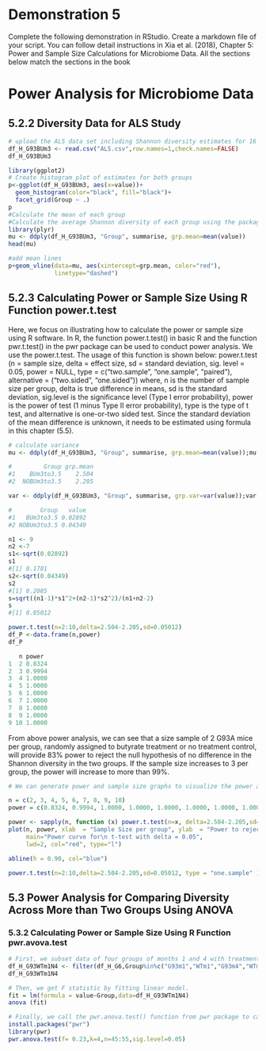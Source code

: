 # Demonstration 5

Complete the following demonstration in RStudio. Create a markdown file of your script. You can follow detail instructions in Xia et al. (2018), Chapter 5: Power and Sample Size Calculations for Microbiome Data. All the sections below match the sections in the book

# Power Analysis for Microbiome Data

## 5.2.2 Diversity Data for ALS Study
```r
# upload the ALS data set including Shannon diversity estimates for 16 samples belonging to two groups
df_H_G93BUm3 <- read.csv("ALS.csv",row.names=1,check.names=FALSE) 
df_H_G93BUm3

library(ggplot2) 
# Create histogram plot of estimates for both groups 
p<-ggplot(df_H_G93BUm3, aes(x=value))+
  geom_histogram(color="black", fill="black")+
  facet_grid(Group ~ .)
p
#Calculate the mean of each group
#Calculate the average Shannon diversity of each group using the package plyr
library(plyr)
mu <- ddply(df_H_G93BUm3, "Group", summarise, grp.mean=mean(value))
head(mu)

#add mean lines
p+geom_vline(data=mu, aes(xintercept=grp.mean, color="red"),
             linetype="dashed")

```
## 5.2.3 Calculating Power or Sample Size Using R Function power.t.test
Here, we focus on illustrating how to calculate the power or sample size using R software. In R, the function power.t.test() in basic R and the function pwr.t.test() in the pwr package can be used to conduct power analysis. We use the power.t.test. The usage of this function is shown below:
power.t.test (n = sample size, delta = effect size, sd = standard deviation, sig. level = 0.05, power = NULL, type = c(“two.sample”, “one.sample”, “paired”), alternative = (“two.sided”, “one.sided”))
where, n is the number of sample size per group, delta is true difference in means, sd is the standard deviation, sig.level is the significance level (Type I error probability), power is the power of test (1 minus Type II error probability), type is the type of t test, and alternative is one-or-two sided test.
Since the standard deviation of the mean difference is unknown, it needs to be estimated using formula in this chapter (5.5).

```r
# calculate variance
mu <- ddply(df_H_G93BUm3, "Group", summarise, grp.mean=mean(value));mu

#         Group grp.mean
#1    BUm3to3.5    2.504
#2  NOBUm3to3.5    2.205

var <- ddply(df_H_G93BUm3, "Group", summarise, grp.var=var(value));var

#        Group   value
#1   BUm3to3.5 0.02892
#2 NOBUm3to3.5 0.04349

n1 <- 9
n2 <-7
s1<-sqrt(0.02892)
s1
#[1] 0.1701
s2<-sqrt(0.04349)
s2
#[1] 0.2085
s=sqrt((n1-1)*s1^2+(n2-1)*s2^2)/(n1+n2-2)
s
#[1] 0.05012

power.t.test(n=2:10,delta=2.504-2.205,sd=0.05012)
df_P <-data.frame(n,power)
df_P

   n power
1  2 0.8324
2  3 0.9994
3  4 1.0000
4  5 1.0000
5  6 1.0000
6  7 1.0000
7  8 1.0000
8  9 1.0000
9 10 1.0000
```
From above power analysis, we can see that a size sample of 2 G93A mice per group, randomly assigned to butyrate treatment or no treatment control, will provide 83% power to reject the null hypothesis of no difference in the Shannon diversity in the two groups. If the sample size increases to 3 per group, the power will increase to more than 99%. 
```r
# We can generate power and sample size graphs to visualize the power and sample size we need to reject the null hypothesis using following R codes

n = c(2, 3, 4, 5, 6, 7, 8, 9, 10)  
power = c(0.8324, 0.9994, 1.0000, 1.0000, 1.0000, 1.0000, 1.0000, 1.0000, 1.0000)

power <- sapply(n, function (x) power.t.test(n=x, delta=2.504-2.205,sd=0.05012)$power)
plot(n, power, xlab  = "Sample Size per group", ylab  = "Power to reject null",
     main="Power curve for\n t-test with delta = 0.05",
     lwd=2, col="red", type="l")

abline(h = 0.90, col="blue")

power.t.test(n=2:10,delta=2.504-2.205,sd=0.05012, type = "one.sample" )
```

## 5.3 Power Analysis for Comparing Diversity Across More than Two Groups Using ANOVA	

### 5.3.2 Calculating Power or Sample Size Using R Function pwr.avova.test	
```r
# First, we subset data of four groups of months 1 and 4 with treatment and control
df_H_G93WTm1N4 <- filter(df_H_G6,Group%in%c("G93m1","WTm1","G93m4","WTm4"))
df_H_G93WTm1N4 

# Then, we get F statistic by fitting linear model.
fit = lm(formula = value~Group,data=df_H_G93WTm1N4)
anova (fit)

# Finally, we call the pwr.anova.test() function from pwr package to calculate powers
install.packages("pwr")
library(pwr)
pwr.anova.test(f= 0.23,k=4,n=45:55,sig.level=0.05)
```
